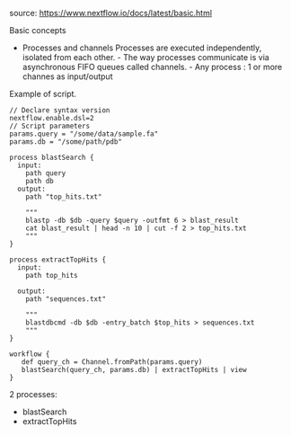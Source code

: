 source: https://www.nextflow.io/docs/latest/basic.html

Basic concepts
- Processes and channels 
	Processes are executed independently, isolated from each other.
		- The way processes communicate is via asynchronous FIFO queues called channels. 
		- Any process : 1 or more channes as input/output 

Example of script. 
```
// Declare syntax version
nextflow.enable.dsl=2
// Script parameters
params.query = "/some/data/sample.fa"
params.db = "/some/path/pdb"

process blastSearch {
  input:
    path query
    path db
  output:
    path "top_hits.txt"

    """
    blastp -db $db -query $query -outfmt 6 > blast_result
    cat blast_result | head -n 10 | cut -f 2 > top_hits.txt
    """
}

process extractTopHits {
  input:
    path top_hits

  output:
    path "sequences.txt"

    """
    blastdbcmd -db $db -entry_batch $top_hits > sequences.txt
    """
}

workflow {
   def query_ch = Channel.fromPath(params.query)
   blastSearch(query_ch, params.db) | extractTopHits | view
}
```

2 processes: 
- blastSearch
- extractTopHits 